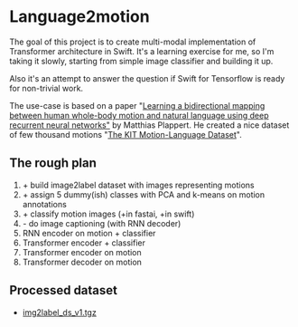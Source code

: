 # Language2motion

The goal of this project is to create multi-modal implementation of Transformer architecture in Swift. It's a learning exercise for me, so I'm taking it slowly, starting from simple image classifier and building it up.

Also it's an attempt to answer the question if Swift for Tensorflow is ready for non-trivial work.

The use-case is based on a paper "[Learning a bidirectional mapping between human whole-body motion and natural language using deep recurrent neural networks"](https://arxiv.org/abs/1705.06400) by Matthias Plappert. He created a nice dataset of few thousand motions "[The KIT Motion-Language Dataset](https://arxiv.org/abs/1607.03827)".

## The rough plan
1. \+ build image2label dataset with images representing motions
2. \+ assign 5 dummy(ish) classes with PCA and k-means on motion annotations
3. \+ classify motion images (+in fastai, +in swift)
4. \- do image captioning (with RNN decoder)
5. RNN encoder on motion + classifier
6. Transformer encoder + classifier
7. Transformer encoder on motion
8. Transformer decoder on motion

## Processed dataset
* [img2label_ds_v1.tgz](https://github.com/wojtekcz/language2motion/releases/download/v0.1.0/img2label_ds_v1.tgz)
